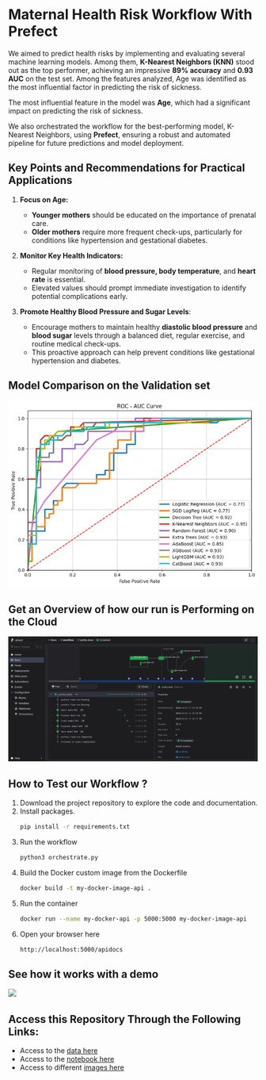 # Maternal Health Risk Workflow With Prefect

We aimed to predict health risks by implementing and evaluating several machine learning models. Among them, **K-Nearest Neighbors (KNN)** stood out as the top performer, achieving an impressive **89% accuracy** and **0.93 AUC** on the test set. Among the features analyzed, Age was identified as the most influential factor in predicting the risk of sickness.

The most influential feature in the model was **Age**, which had a significant impact on predicting the risk of sickness.

We also orchestrated the workflow for the best-performing model, K-Nearest Neighbors, using **Prefect**, ensuring a robust and automated pipeline for future predictions and model deployment.



## Key Points and Recommendations for Practical Applications

1. **Focus on Age:**
    - **Younger mothers** should be educated on the importance of prenatal care.
    - **Older mothers** require more frequent check-ups, particularly for conditions like hypertension and gestational diabetes.

2. **Monitor Key Health Indicators:**
    - Regular monitoring of **blood pressure, body temperature**, and **heart rate** is essential.
    - Elevated values should prompt immediate investigation to identify potential complications early.

3. **Promote Healthy Blood Pressure and Sugar Levels**:
    - Encourage mothers to maintain healthy **diastolic blood pressure** and **blood sugar** levels through a balanced diet, regular exercise, and routine medical check-ups.
    - This proactive approach can help prevent conditions like gestational hypertension and diabetes.



## Model Comparison on the Validation set

![](https://github.com/Engelbert107/maternal-health-risk-workflow-with-prefect/blob/main/images/compare-models.png)


## Get an Overview of how our run is Performing on the Cloud

![](https://github.com/Engelbert107/maternal-health-risk-workflow-with-prefect/blob/main/images/running-view.png)


## How to Test our Workflow ?
1. Download the project repository to explore the code and documentation.
2. Install packages.
    ```bash
    pip install -r requirements.txt
    ```
3. Run the workflow
    ```bash
    python3 orchestrate.py
    ```
4. Build the Docker custom image from the Dockerfile
    ```bash
    docker build -t my-docker-image-api .
    ```
5. Run the container
    ```bash
    docker run --name my-docker-api -p 5000:5000 my-docker-image-api
    ```
6. Open your browser here
    ```bash
    http://localhost:5000/apidocs
    ```

## See how it works with a demo

![](https://github.com/Engelbert107/maternal-health-risk-workflow-with-prefect/blob/main/images/demo.gif)


## Access this Repository Through the Following Links:

- Access to the [data here](https://github.com/Engelbert107/maternal-health-risk-workflow-with-prefect/tree/main/data)
- Access to the [notebook here](https://github.com/Engelbert107/maternal-health-risk-workflow-with-prefect/tree/main/notebook)
- Access to different [images here](https://github.com/Engelbert107/maternal-health-risk-workflow-with-prefect/tree/main/images)
